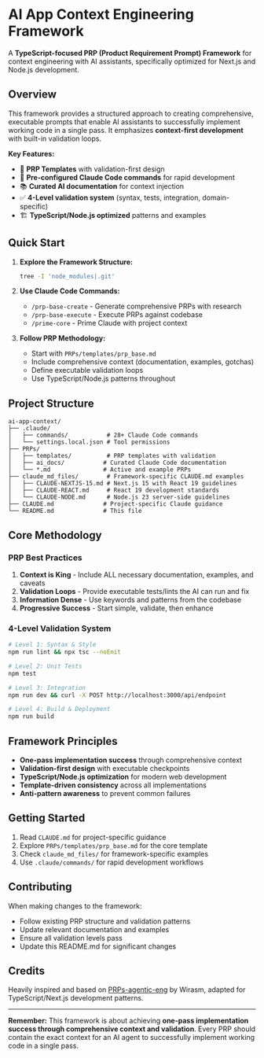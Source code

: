 # AI App Context Engineering Framework

A **TypeScript-focused PRP (Product Requirement Prompt) Framework** for context engineering with AI assistants, specifically optimized for Next.js and Node.js development.

## Overview

This framework provides a structured approach to creating comprehensive, executable prompts that enable AI assistants to successfully implement working code in a single pass. It emphasizes **context-first development** with built-in validation loops.

**Key Features:**
- 🎯 **PRP Templates** with validation-first design
- 🔧 **Pre-configured Claude Code commands** for rapid development
- 📚 **Curated AI documentation** for context injection
- ✅ **4-Level validation system** (syntax, tests, integration, domain-specific)
- 🏗️ **TypeScript/Node.js optimized** patterns and examples

## Quick Start

1. **Explore the Framework Structure:**
   ```bash
   tree -I 'node_modules|.git'
   ```

2. **Use Claude Code Commands:**
   - `/prp-base-create` - Generate comprehensive PRPs with research
   - `/prp-base-execute` - Execute PRPs against codebase
   - `/prime-core` - Prime Claude with project context

3. **Follow PRP Methodology:**
   - Start with `PRPs/templates/prp_base.md`
   - Include comprehensive context (documentation, examples, gotchas)
   - Define executable validation loops
   - Use TypeScript/Node.js patterns throughout

## Project Structure

```
ai-app-context/
├── .claude/
│   ├── commands/           # 28+ Claude Code commands
│   └── settings.local.json # Tool permissions
├── PRPs/
│   ├── templates/          # PRP templates with validation
│   ├── ai_docs/           # Curated Claude Code documentation
│   └── *.md               # Active and example PRPs
├── claude_md_files/        # Framework-specific CLAUDE.md examples
│   ├── CLAUDE-NEXTJS-15.md # Next.js 15 with React 19 guidelines
│   ├── CLAUDE-REACT.md     # React 19 development standards
│   └── CLAUDE-NODE.md      # Node.js 23 server-side guidelines
├── CLAUDE.md              # Project-specific Claude guidance
└── README.md              # This file
```

## Core Methodology

### PRP Best Practices

1. **Context is King** - Include ALL necessary documentation, examples, and caveats
2. **Validation Loops** - Provide executable tests/lints the AI can run and fix
3. **Information Dense** - Use keywords and patterns from the codebase
4. **Progressive Success** - Start simple, validate, then enhance

### 4-Level Validation System

```bash
# Level 1: Syntax & Style
npm run lint && npx tsc --noEmit

# Level 2: Unit Tests
npm test

# Level 3: Integration
npm run dev && curl -X POST http://localhost:3000/api/endpoint

# Level 4: Build & Deployment
npm run build
```

## Framework Principles

- **One-pass implementation success** through comprehensive context
- **Validation-first design** with executable checkpoints
- **TypeScript/Node.js optimization** for modern web development
- **Template-driven consistency** across all implementations
- **Anti-pattern awareness** to prevent common failures

## Getting Started

1. Read `CLAUDE.md` for project-specific guidance
2. Explore `PRPs/templates/prp_base.md` for the core template
3. Check `claude_md_files/` for framework-specific examples
4. Use `.claude/commands/` for rapid development workflows

## Contributing

When making changes to the framework:
- Follow existing PRP structure and validation patterns
- Update relevant documentation and examples
- Ensure all validation levels pass
- Update this README.md for significant changes

## Credits

Heavily inspired and based on [PRPs-agentic-eng](https://github.com/Wirasm/PRPs-agentic-eng) by Wirasm, adapted for TypeScript/Next.js development patterns.

---

**Remember:** This framework is about achieving **one-pass implementation success through comprehensive context and validation**. Every PRP should contain the exact context for an AI agent to successfully implement working code in a single pass.